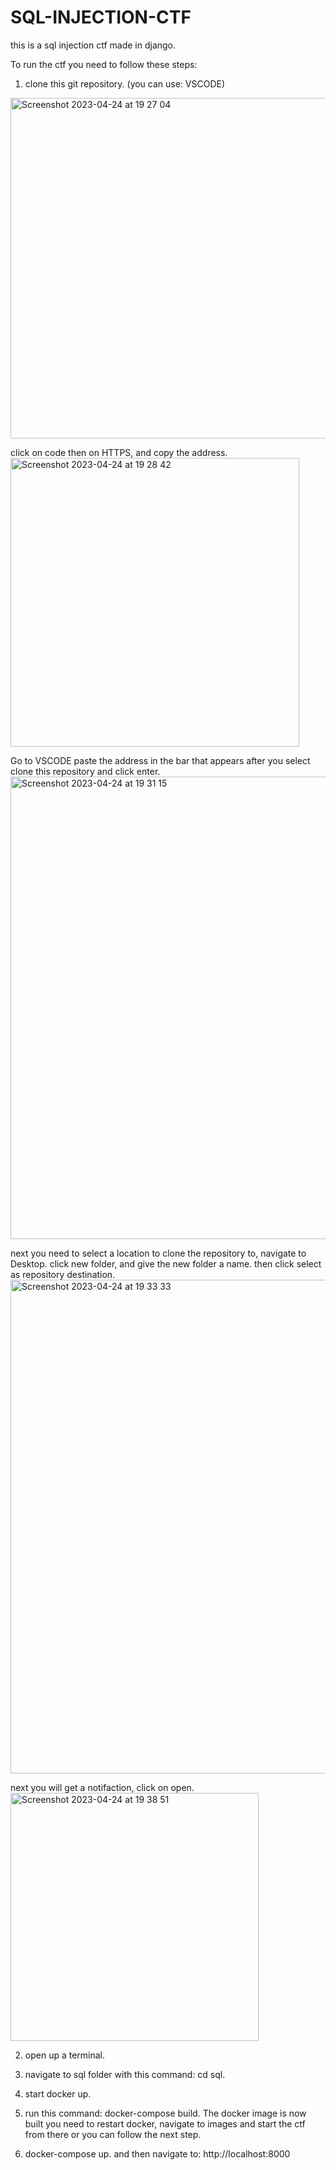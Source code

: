 # SQL-INJECTION-CTF
this is a sql injection ctf made in django. 

To run the ctf you need to follow these steps:

1. clone this git repository. (you can use: VSCODE)
<img width="545" alt="Screenshot 2023-04-24 at 19 27 04" src="https://user-images.githubusercontent.com/104017860/234071833-9a977189-7a73-4cfd-9f5b-221495156f38.png">

click on code then on HTTPS, and copy the address.
<img width="462" alt="Screenshot 2023-04-24 at 19 28 42" src="https://user-images.githubusercontent.com/104017860/234072120-5f28983d-7b6d-4241-9f24-c072fd3137e8.png">

Go to VSCODE paste the address in the bar that appears after you select clone this repository and click enter. 
<img width="740" alt="Screenshot 2023-04-24 at 19 31 15" src="https://user-images.githubusercontent.com/104017860/234072630-d09b690e-071e-41fb-a2f9-9205dcaf68e5.png">

next you need to select a location to clone the repository to, navigate to Desktop.
click new folder, and give the new folder a name.
then click select as repository destination.
<img width="790" alt="Screenshot 2023-04-24 at 19 33 33" src="https://user-images.githubusercontent.com/104017860/234073460-241e1329-deb9-44fe-ab26-84a39d83e871.png">

next you will get a notifaction, click on open.
<img width="397" alt="Screenshot 2023-04-24 at 19 38 51" src="https://user-images.githubusercontent.com/104017860/234074173-96c8ae0c-d42a-4861-9240-0e339508e0f6.png">



2. open up a terminal.

3. navigate to sql folder with this command: cd sql.

4. start docker up.

5. run this command: docker-compose build. The docker image is now built you need to restart docker, navigate to images and start the ctf from there or you can follow the next step.

6. docker-compose up. and then navigate to: http://localhost:8000
